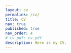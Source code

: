```yaml
---
layout: cv
permalink: /cv/
title: CV
nav: true
published: true
nav_order: 4
# cv_pdf: cv.pdf
description: Here is my CV.
---
```

